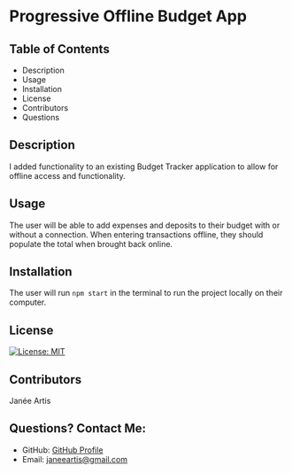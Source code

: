 # Progressive Offline Budget App

## Table of Contents
* Description
* Usage
* Installation
* License
* Contributors
* Questions
  
  
## Description
I added functionality to an existing Budget Tracker application to allow for offline access and functionality. 
  
## Usage
The user will be able to add expenses and deposits to their budget with or without a connection. When entering transactions offline, they should populate the total when brought back online.
  
## Installation
The user will run ```npm start``` in the terminal to run the project locally on their computer.
  
## License
[![License: MIT](https://img.shields.io/badge/License-MIT-yellow.svg)](https://opensource.org/licenses/MIT)
  
## Contributors
Janée Artis
  
## Questions? Contact Me:
* GitHub: [GitHub Profile](https://github.com/janeeart)
* Email: janeeartis@gmail.com